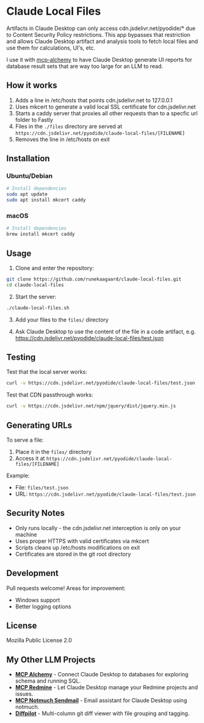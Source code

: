 # Claude Local Files

Artifacts in Claude Desktop can only access cdn.jsdelivr.net/pyodide/* due to Content Security Policy restrictions. This app bypasses that restriction and allows Claude Desktop artifact and analysis tools to fetch local files and use them for calculations, UI's, etc.

I use it with [mcp-alchemy](https://github.com/runekaagaard/mcp-alchemy/) to have Claude Desktop generate UI reports for database result sets that are way too large for an LLM to read.

## How it works

1. Adds a line in /etc/hosts that points cdn.jsdelivr.net to 127.0.0.1
2. Uses mkcert to generate a valid local SSL certificate for cdn.jsdelivr.net
3. Starts a caddy server that proxies all other requests than to a specfic url folder to Fastly
4. Files in the `./files` directory are served at `https://cdn.jsdelivr.net/pyodide/claude-local-files/[FILENAME]`
4. Removes the line in /etc/hosts on exit

## Installation

### Ubuntu/Debian

```bash
# Install dependencies
sudo apt update
sudo apt install mkcert caddy
```

### macOS

```bash
# Install dependencies
brew install mkcert caddy
```

## Usage

1. Clone and enter the repository:
```bash
git clone https://github.com/runekaagaard/claude-local-files.git
cd claude-local-files
```

2. Start the server:
```bash
./claude-local-files.sh
```

3. Add your files to the `files/` directory

4. Ask Claude Desktop to use the content of the file in a code artifact, e.g. https://cdn.jsdelivr.net/pyodide/claude-local-files/test.json

## Testing

Test that the local server works:
```bash
curl -v https://cdn.jsdelivr.net/pyodide/claude-local-files/test.json
```

Test that CDN passthrough works:
```bash
curl -v https://cdn.jsdelivr.net/npm/jquery/dist/jquery.min.js
```

## Generating URLs

To serve a file:
1. Place it in the `files/` directory
2. Access it at `https://cdn.jsdelivr.net/pyodide/claude-local-files/[FILENAME]`

Example:
- File: `files/test.json`
- URL: `https://cdn.jsdelivr.net/pyodide/claude-local-files/test.json`

## Security Notes

- Only runs locally - the cdn.jsdelivr.net interception is only on your machine
- Uses proper HTTPS with valid certificates via mkcert
- Scripts cleans up /etc/hosts modifications on exit
- Certificates are stored in the git root directory

## Development

Pull requests welcome! Areas for improvement:

- Windows support
- Better logging options

## License

Mozilla Public License 2.0

## My Other LLM Projects

- **[MCP Alchemy](https://github.com/runekaagaard/mcp-alchemy)** - Connect Claude Desktop to databases for exploring schema and running SQL.
- **[MCP Redmine](https://github.com/runekaagaard/mcp-redmine)** - Let Claude Desktop manage your Redmine projects and issues.
- **[MCP Notmuch Sendmail](https://github.com/runekaagaard/mcp-notmuch-sendmail)** - Email assistant for Claude Desktop using notmuch.
- **[Diffpilot](https://github.com/runekaagaard/diffpilot)** - Multi-column git diff viewer with file grouping and tagging.
